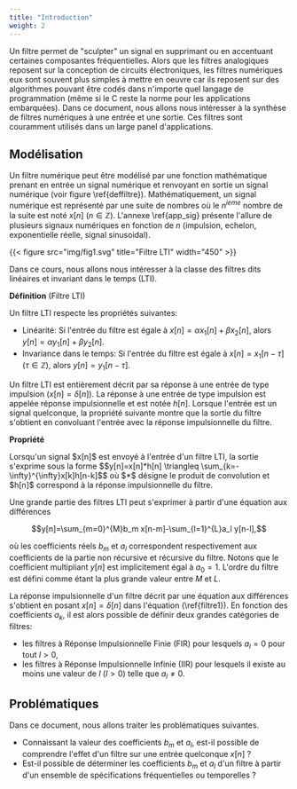 ```yaml
---
title: "Introduction"
weight: 2
---
```




Un filtre permet de "sculpter" un signal en supprimant ou en accentuant certaines composantes fréquentielles. Alors que les filtres analogiques reposent sur la conception de circuits électroniques, les filtres numériques eux sont souvent plus simples à mettre en oeuvre car ils reposent sur des algorithmes pouvant être codés dans n'importe quel langage de programmation (même si le C reste la norme pour les applications embarquées). Dans ce document, nous allons nous intéresser à la synthèse de filtres numériques à une entrée et une sortie. Ces filtres sont couramment utilisés dans un large panel d'applications. 

## Modélisation

Un filtre numérique peut être modélisé par une fonction mathématique prenant en entrée un signal numérique et renvoyant en sortie un signal numérique (voir figure \ref{deffiltre}). Mathématiquement, un signal numérique est représenté par une suite de nombres où le $n^{ieme}$ nombre de la suite est noté $x[n]$ ($n \in \mathbb{Z}$). L'annexe \ref{app_sig} présente l'allure de plusieurs signaux numériques en fonction de $n$ (impulsion, echelon, exponentielle réelle, signal sinusoidal).


{{< figure src="img/fig1.svg" title="Filtre LTI" width="450" >}}


Dans ce cours, nous allons nous intéresser à la classe des filtres dits linéaires et invariant dans le temps (LTI). 


**Définition** (Filtre LTI)
<div class="definition">
Un filtre LTI respecte les propriétés suivantes:

* Linéarité: Si l'entrée du filtre est égale à $x[n]=\alpha x_1[n]+\beta x_2[n]$, alors $y[n]=\alpha y_1[n]+\beta y_2[n]$.
* Invariance dans le temps: Si l'entrée du filtre est égale à $x[n]=x_1[n-\tau]$ ($\tau \in \mathbb{Z}$), alors $y[n]=y_1[n-\tau]$.
</div>

Un filtre LTI est entièrement décrit par sa réponse à une entrée de type impulsion ($x[n]=\delta[n]$). La réponse à une entrée de type impulsion est appelée réponse impulsionnelle et est notée $h[n]$. Lorsque l'entrée est un signal quelconque, la propriété suivante montre que la sortie du filtre s'obtient en convoluant l'entrée avec la réponse impulsionnelle du filtre.

**Propriété**
<div class="definition">
Lorsqu'un signal $x[n]$ est envoyé à l'entrée d'un filtre LTI, la sortie s'exprime sous la forme
$$y[n]=x[n]*h[n] \triangleq \sum_{k=-\infty}^{\infty}x[k]h[n-k]$$
où $*$ désigne le produit de convolution et $h[n]$ correspond à la réponse impulsionnelle du filtre.
</div>

Une grande partie des filtres LTI peut s'exprimer à partir d'une équation aux différences

$$y[n]=\sum_{m=0}^{M}b_m x[n-m]-\sum_{l=1}^{L}a_l y[n-l],$$

où les coefficients réels $b_m$ et $a_l$ correspondent respectivement aux coefficients de la partie non récursive et récursive du filtre. Notons que le coefficient multipliant $y[n]$ est implicitement égal à $a_0=1$. L'ordre du filtre est défini comme étant la plus grande valeur entre $M$ et $L$. 

La réponse impulsionnelle d'un filtre décrit par une équation aux différences s'obtient en posant $x[n]=\delta[n]$ dans l'équation (\ref{filtre1}). En fonction des coefficients $a_k$, il est alors possible de définir deux grandes catégories de filtres:

* les filtres à Réponse Impulsionnelle Finie (FIR) pour lesquels $a_l=0$ pour tout $l>0$,
* les filtres à Réponse Impulsionnelle Infinie (IIR) pour lesquels il existe au moins une valeur de $l$ ($l>0$) telle que $a_l\ne 0$.

## Problématiques

Dans ce document, nous allons traiter les problématiques suivantes.

* Connaissant la valeur des coefficients $b_m$ et $a_l$, est-il possible de comprendre l'effet d'un filtre sur une entrée quelconque $x[n]$ ? 
* Est-il possible de déterminer les coefficients $b_m$ et $a_l$ d'un filtre à partir d'un ensemble de spécifications fréquentielles ou temporelles ?
